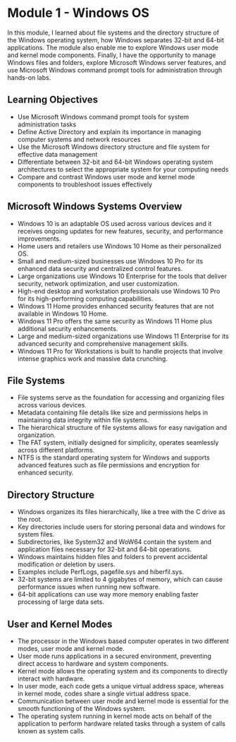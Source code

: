 # Module 1 - Windows OS
In this module, I learned about file systems and the directory structure of the Windows operating system, how Windows separates 32-bit and 64-bit applications. The module also enable me to explore Windows user mode and kernel mode components. Finally, I have the opportunity to manage Windows files and folders, explore Microsoft Windows server features, and use Microsoft Windows command prompt tools for administration through hands-on labs.

## Learning Objectives
- Use Microsoft Windows command prompt tools for system administration tasks
- Define Active Directory and explain its importance in managing computer systems and network resources
- Use the Microsoft Windows directory structure and file system for effective data management
- Differentiate between 32-bit and 64-bit Windows operating system architectures to select the appropriate system for your computing needs
- Compare and contrast Windows user mode and kernel mode components to troubleshoot issues effectively

## Microsoft Windows Systems Overview
- Windows 10 is an adaptable OS used across various devices and it receives ongoing updates for new features, security, and performance improvements.
- Home users and retailers use Windows 10 Home as their personalized OS.
- Small and medium-sized businesses use Windows 10 Pro for its enhanced data security and centralized control features.
- Large organizations use Windows 10 Enterprise for the tools that deliver security, network optimization, and user customization.
- High-end desktop and workstation professionals use Windows 10 Pro for its high-performing computing capabilities.
- Windows 11 Home provides enhanced security features that are not available in Windows 10 Home.
- Windows 11 Pro offers the same security as Windows 11 Home plus additional security enhancements.
- Large and medium-sized organizations use Windows 11 Enterprise for its advanced security and comprehensive management skills.
- Windows 11 Pro for Workstations is built to handle projects that involve intense graphics work and massive data crunching.

## File Systems
- File systems serve as the foundation for accessing and organizing files across various devices.
- Metadata containing file details like size and permissions helps in maintaining data integrity within file systems.
- The hierarchical structure of file systems allows for easy navigation and organization.
- The FAT system, initially designed for simplicity, operates seamlessly across different platforms.
- NTFS is the standard operating system for Windows and supports advanced features such as file permissions and encryption for enhanced security.

## Directory Structure
- Windows organizes its files hierarchically, like a tree with the C drive as the root. 
- Key directories include users for storing personal data and windows for system files.
- Subdirectories, like System32 and WoW64 contain the system and application files necessary for 32-bit and 64-bit operations.
- Windows maintains hidden files and folders to prevent accidental modification or deletion by users.
- Examples include PerfLogs, pagefile.sys and hiberfil.sys.
- 32-bit systems are limited to 4 gigabytes of memory, which can cause performance issues when running new software.
- 64-bit applications can use way more memory enabling faster processing of large data sets.

## User and Kernel Modes
- The processor in the Windows based computer operates in two different modes, user mode and kernel mode.
- User mode runs applications in a secured environment, preventing direct access to hardware and system components.
- Kernel mode allows the operating system and its components to directly interact with hardware.
- In user mode, each code gets a unique virtual address space, whereas in kernel mode, codes share a single virtual address space.
- Communication between user mode and kernel mode is essential for the smooth functioning of the Windows system.
- The operating system running in kernel mode acts on behalf of the application to perform hardware related tasks through a system of calls known as system calls.
